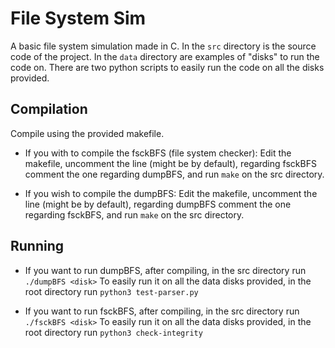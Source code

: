 # File System Sim

A basic file system simulation made in C.
In the `src` directory is the source code of the project.
In the `data` directory are examples of "disks" to run the code on.
There are two python scripts to easily run the code on all the disks provided. 

## Compilation

Compile using the provided makefile.

* If you with to compile the fsckBFS (file system checker):
	Edit the makefile, uncomment the line (might be by default), regarding fsckBFS
	comment the one regarding dumpBFS, and run `make`
	on the src directory.

* If you wish to compile the dumpBFS:
	Edit the makefile, uncomment the line (might be by default), regarding dumpBFS
	comment the one regarding fsckBFS, and run `make`
	on the src directory.

## Running

* If you want to run dumpBFS, after compiling, in the src directory run `./dumpBFS <disk>`
	To easily run it on all the data disks provided, in the root directory run `python3 test-parser.py`

* If you want to run fsckBFS, after compiling, in the src directory run `./fsckBFS <disk>`
	To easily run it on all the data disks provided, in the root directory run `python3 check-integrity`
